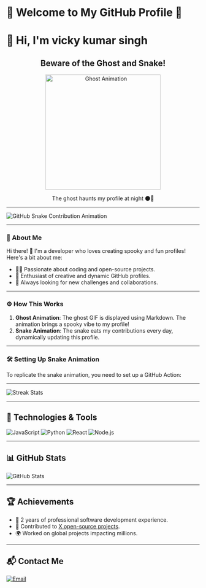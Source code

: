 
# 🎃 Welcome to My  GitHub Profile 👻
# 👋 Hi, I'm vicky kumar singh

<div align="center">
  <h2>Beware of the Ghost and Snake!</h2>
  <img src="https://media.giphy.com/media/3o7abKhOpu0NwenH3O/giphy.gif" alt="Ghost Animation" width="300"/>
  <p>The ghost haunts my profile at night 🌑👻</p>
</div>

---



![GitHub Snake Contribution Animation](https://raw.githubusercontent.com/iiiii0vicky0-0singh0iiiii/iiiii0vicky0-0singh0iiiii/output/snake.svg)

---

### 📖 About Me
Hi there! 👋 I'm a developer who loves creating spooky and fun profiles! Here's a bit about me:
- 🧑‍💻 Passionate about coding and open-source projects.
- 🎨 Enthusiast of creative and dynamic GitHub profiles.
- 🌟 Always looking for new challenges and collaborations.

---

### ⚙️ How This Works
1. **Ghost Animation**: The ghost GIF is displayed using Markdown. The animation brings a spooky vibe to my profile!
2. **Snake Animation**: The snake eats my contributions every day, dynamically updating this profile.

---

### 🛠️ Setting Up Snake Animation
To replicate the snake animation, you need to set up a GitHub Action:







---

![Streak Stats](https://github-readme-streak-stats.herokuapp.com/?user=iiiii0vicky0-0singh0iiiii&theme=radical)


---

## 🔧 **Technologies & Tools**
![JavaScript](https://img.shields.io/badge/-JavaScript-F7DF1E?style=flat-square&logo=javascript&logoColor=black)
![Python](https://img.shields.io/badge/-Python-3776AB?style=flat-square&logo=python&logoColor=white)
![React](https://img.shields.io/badge/-React-61DAFB?style=flat-square&logo=react&logoColor=black)
![Node.js](https://img.shields.io/badge/-Node.js-339933?style=flat-square&logo=node.js&logoColor=white)

---

## 📊 **GitHub Stats**
![GitHub Stats](https://github-readme-stats.vercel.app/api?username=iiiii0vicky0-0singh0iiiii&show_icons=true&theme=radical)

---

## 🏆 **Achievements**
- 🏅 2 years of professional software development experience.
- 🚀 Contributed to [X open-source projects](https://github.com/iiiii0vicky0-0singh0iiiii?tab=repositories).
- 🌍 Worked on global projects impacting millions.

---

## 📬 **Contact Me**

[![Email](https://img.shields.io/badge/-Email-D14836?style=flat-square&logo=gmail&logoColor=white)](mailto:indianarmysniper.com)

